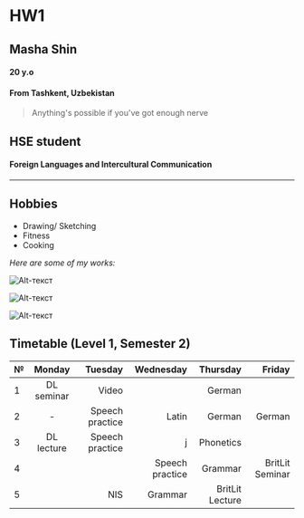 # HW1
## Masha Shin
#### 20 y.o
#### From Tashkent, Uzbekistan
> Anything's possible if you've got enough nerve 

## HSE student
#### Foreign Languages and Intercultural Communication

***

## Hobbies
+ Drawing/ Sketching
+ Fitness
+ Cooking

*Here are some of my works:*

![Alt-текст](https://scontent.fhel3-1.fna.fbcdn.net/v/t31.0-8/15995127_1216752185087987_7005380222445382659_o.jpg?oh=c802d04863a994328c8f891f8d6cd0eb&oe=5AF572C0 "Lily Collins")

![Alt-текст](https://scontent.fhel3-1.fna.fbcdn.net/v/t1.0-9/20139592_1403335783096292_5020176562870484138_n.jpg?oh=831b5a358d5cfa3cc0b63ea7775e9da0&oe=5AE4201F "Amanda Seyfried")

![Alt-текст](https://scontent.fhel3-1.fna.fbcdn.net/v/t1.0-9/17458389_1277326982363840_8063774914609442989_n.jpg?oh=bb1ff77d14c9623d71e4fff279bfce26&oe=5AE72829 "Ed Sheeran")


## Timetable (Level 1, Semester 2)

| № | Monday    | Tuesday |Wednesday| Thursday | Friday |
| --|:---------:| -----:| -----:| -----:| -----:|
| 1 | DL seminar | Video |  | German |  |
| 2 | -    |   Speech practice | Latin | German | German |
| 3 | DL lecture    |  Speech practice    |j | Phonetics | |
| 4 |    |     |Speech practice | Grammar | BritLit Seminar |
| 5 |    |    NIS| Grammar | BritLit Lecture |


